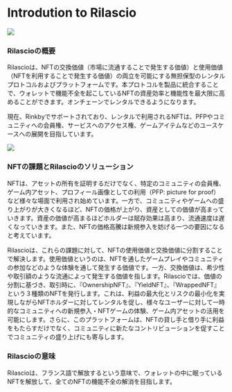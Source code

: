 # Introdution to Rilascio

![](.gitbook/assets/synschismo\_graphic\_data.png)

### Rilascioの概要

Rilascioは、NFTの交換価値（市場に流通することで発生する価値）と使用価値（NFTを利用することで発生する価値）の両立を可能にする無担保型のレンタルプロトコルおよびプラットフォームです。本プロトコルを製品に統合することで、ウォレットで機能不全を起こしているNFTの資産効率と機能性を最大限に高めることができます。オンチェーンでレンタルできるようになります。

現在、Rinkbyでサポートされており、レンタルで利用されるNFTは、PFPやコミュニティへの会員権、サービスへのアクセス権、ゲームアイテムなどのユースケースへの展開を目指しています。

![](.gitbook/assets/RIlascio\_scheme.png)

### NFTの課題とRilascioのソリューション

NFTは、アセットの所有を証明するだけでなく、特定のコミュニティの会員権、ゲーム内アセット、プロフィール画像としての利用（PFP: picture for proof）など様々な場面で利用され始めています。一方で、コミュニティやゲームへの盛り上がりが大きくなるほど、NFTの価格が上がり、資産としての価値が高まっていきます。資産の価値が高まるほどホルダーは賦存効果は高まり、流通速度は遅くなっていきます。また、NFTの価格高騰は新規参入を妨げる一つの要因になると考えています。

Rilascioは、これらの課題に対して、NFTの使用価値と交換価値に分割することで解決します。使用価値というのは、NFTを通したゲームプレイやコミュニティの参加などのような体験を通して発生する価値です。一方、交換価値は、希少性や取引額のような流通によって発生する価値を指します。Rilascioでは、価値の分割に基づき、取引時に、『OwnershipNFT』、『YieldNFT』、『WrappedNFT』という３種類のNFTを発行します。これは、利益の最大化とリスクの最小化を実現しながらNFTホルダーに対してレンタルを促し、様々なユーザーに対して一時的なコミュニティへの新規参入・NFTゲームの体験、ゲーム内アセットの活用を可能にします。さらに、このプラットフォームは、NFTの貸し手と借り手に利益をもたらすだけでなく、コミュニティに新たなコントリビューションを促すことでコミュニティの盛り上げにも寄与します。

### **Rilascioの意味**

Rilascioは、フランス語で解放するという意味で、ウォレットの中に眠っているNFTを解放して、全てのNFTの機能不全の解消を目指します。

